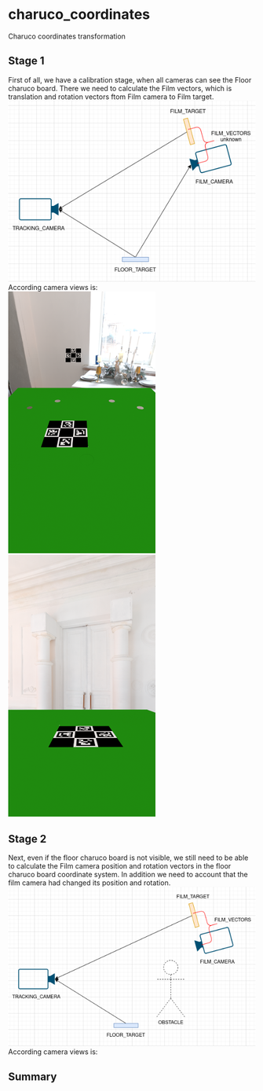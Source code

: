# charuco_coordinates
Charuco coordinates transformation

## Stage 1
First of all, we have a calibration stage, when all cameras can see the Floor charuco board.
There we need to calculate the Film vectors, which is translation and rotation vectors ftom Film camera to Film target.<br>
![Calibration stage scheme](./assets/scheme_no_obstacle.png)<br>
According camera views is:<br>
<img src="./renders/0/TrackingCameraView.png" width="300"><br>
<img src="./renders/0/FilmCameraView.png" width="300"><br>

## Stage 2
Next, even if the floor charuco board is not visible, we still need to be able to calculate the Film camera position and rotation vectors in the floor charuco board coordinate system. In addition we need to account that the film camera had changed its position and rotation.  
![Production stage](./assets/scheme_obstackle.png)<br>
According camera views is:<br>

## Summary
